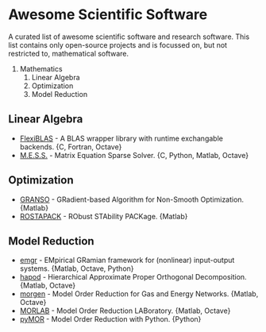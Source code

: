 # Awesome Scientific Software

A curated list of awesome scientific software and research software.
This list contains only open-source projects and is focussed on, but not restricted to, mathematical software.

 1. Mathematics
    1. Linear Algebra
    2. Optimization
    3. Model Reduction

## Linear Algebra

 * [FlexiBLAS](https://www.mpi-magdeburg.mpg.de/projects/flexiblas) - A BLAS wrapper library with runtime exchangable backends. {C, Fortran, Octave}
 * [M.E.S.S.](https://www.mpi-magdeburg.mpg.de/projects/mess) - Matrix Equation Sparse Solver. {C, Python, Matlab, Octave}

## Optimization

 * [GRANSO](http://www.timmitchell.com/software/GRANSO/index.html) - GRadient-based Algorithm for Non-Smooth Optimization. {Matlab}
 * [ROSTAPACK](http://www.timmitchell.com/software/ROSTAPACK/index.html) - RObust STAbility PACKage. {Matlab}

## Model Reduction

 * [emgr](http://gramian.de) - EMpirical GRamian framework for (nonlinear) input-output systems. {Matlab, Octave, Python}
 * [hapod](https://github.com/gramian/hapod) - Hierarchical Approximate Proper Orthogonal Decomposition. {Matlab, Octave}
 * [morgen](https://github.com/mpimd-csc/morgen) - Model Order Reduction for Gas and Energy Networks. {Matlab, Octave}
 * [MORLAB](https://www.mpi-magdeburg.mpg.de/projects/morlab) - Model Order Reduction LABoratory. {Matlab, Octave}
 * [pyMOR](https://pymor.org) - Model Order Reduction with Python. {Python}
